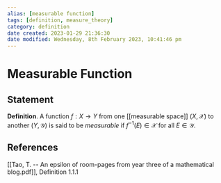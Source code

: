 ```yaml
---
alias: [measurable function]
tags: [definition, measure_theory]
category: definition
date created: 2023-01-29 21:36:30
date modified: Wednesday, 8th February 2023, 10:41:46 pm
---
```


# Measurable Function

## Statement

**Definition**. A function $f : X \to Y$ from one [[measurable space]] $(X, \mathcal{X} )$ to another $(Y,\mathcal{Y})$ is said to be _measurable_ if $f^{−1} (E) \in \mathcal{X}$ for all $E \in \mathcal{Y}$.

## References

[[Tao, T. -- An epsilon of room-pages from year three of a mathematical blog.pdf]], Definition 1.1.1